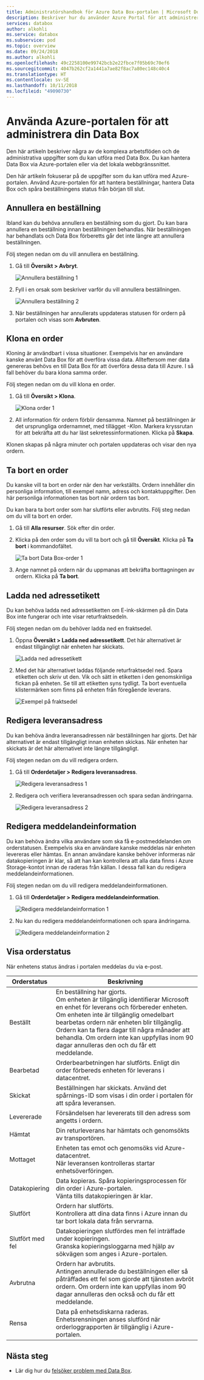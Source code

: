 ```yaml
---
title: Administratörshandbok för Azure Data Box-portalen | Microsoft Docs
description: Beskriver hur du använder Azure Portal för att administrera Azure Data Box.
services: databox
author: alkohli
ms.service: databox
ms.subservice: pod
ms.topic: overview
ms.date: 09/24/2018
ms.author: alkohli
ms.openlocfilehash: 49c2258100e99742bcb2e22fbce7f05b69c70ef6
ms.sourcegitcommit: 4047b262cf2a1441a7ae82f8ac7a80ec148c40c4
ms.translationtype: HT
ms.contentlocale: sv-SE
ms.lasthandoff: 10/11/2018
ms.locfileid: "49090730"
---
```

# <a name="use-the-azure-portal-to-administer-your-data-box"></a>Använda Azure-portalen för att administrera din Data Box

Den här artikeln beskriver några av de komplexa arbetsflöden och de administrativa uppgifter som du kan utföra med Data Box. Du kan hantera Data Box via Azure-portalen eller via det lokala webbgränssnittet. 

Den här artikeln fokuserar på de uppgifter som du kan utföra med Azure-portalen. Använd Azure-portalen för att hantera beställningar, hantera Data Box och spåra beställningens status från början till slut.


## <a name="cancel-an-order"></a>Annullera en beställning

Ibland kan du behöva annullera en beställning som du gjort. Du kan bara annullera en beställning innan beställningen behandlas. När beställningen har behandlats och Data Box förberetts går det inte längre att annullera beställningen. 

Följ stegen nedan om du vill annullera en beställning.

1.  Gå till **Översikt > Avbryt**. 

    ![Annullera beställning 1](media/data-box-portal-admin/cancel-order1.png)

2.  Fyll i en orsak som beskriver varför du vill annullera beställningen.  

    ![Annullera beställning 2](media/data-box-portal-admin/cancel-order2.png)

3.  När beställningen har annullerats uppdateras statusen för ordern på portalen och visas som **Avbruten**. 

## <a name="clone-an-order"></a>Klona en order

Kloning är användbart i vissa situationer. Exempelvis har en användare kanske använt Data Box för att överföra vissa data. Allteftersom mer data genereras behövs en till Data Box för att överföra dessa data till Azure. I så fall behöver du bara klona samma order.

Följ stegen nedan om du vill klona en order.

1.  Gå till **Översikt > Klona**. 

    ![Klona order 1](media/data-box-portal-admin/clone-order1.png)

2.  All information för ordern förblir densamma. Namnet på beställningen är det ursprungliga ordernamnet, med tillägget *-Klon*. Markera kryssrutan för att bekräfta att du har läst sekretessinformationen. Klicka på **Skapa**.    

Klonen skapas på några minuter och portalen uppdateras och visar den nya ordern.


## <a name="delete-order"></a>Ta bort en order

Du kanske vill ta bort en order när den har verkställts. Ordern innehåller din personliga information, till exempel namn, adress och kontaktuppgifter. Den här personliga informationen tas bort när ordern tas bort.

Du kan bara ta bort order som har slutförts eller avbrutits. Följ steg nedan om du vill ta bort en order.

1. Gå till **Alla resurser**. Sök efter din order.

2. Klicka på den order som du vill ta bort och gå till **Översikt**. Klicka på **Ta bort** i kommandofältet.

    ![Ta bort Data Box-order 1](media/data-box-portal-admin/delete-order1.png)

3. Ange namnet på ordern när du uppmanas att bekräfta borttagningen av ordern. Klicka på **Ta bort**.

## <a name="download-shipping-label"></a>Ladda ned adressetikett

Du kan behöva ladda ned adressetiketten om E-ink-skärmen på din Data Box inte fungerar och inte visar returfraktsedeln. 

Följ stegen nedan om du behöver ladda ned en fraktsedel.
1.  Öppna **Översikt > Ladda ned adressetikett**. Det här alternativet är endast tillgängligt när enheten har skickats. 

    ![Ladda ned adressetikett](media/data-box-portal-admin/download-shipping-label.png)

2.  Med det här alternativet laddas följande returfraktsedel ned. Spara etiketten och skriv ut den. Vik och sätt in etiketten i den genomskinliga fickan på enheten. Se till att etiketten syns tydligt. Ta bort eventuella klistermärken som finns på enheten från föregående leverans.

    ![Exempel på fraktsedel](media/data-box-portal-admin/example-shipping-label.png)

## <a name="edit-shipping-address"></a>Redigera leveransadress

Du kan behöva ändra leveransadressen när beställningen har gjorts. Det här alternativet är endast tillgängligt innan enheten skickas. När enheten har skickats är det här alternativet inte längre tillgängligt.

Följ stegen nedan om du vill redigera ordern.

1. Gå till **Orderdetaljer > Redigera leveransadress**.

    ![Redigera leveransadress 1](media/data-box-portal-admin/edit-shipping-address1.png)

2. Redigera och verifiera leveransadressen och spara sedan ändringarna.

    ![Redigera leveransadress 2](media/data-box-portal-admin/edit-shipping-address2.png)

## <a name="edit-notification-details"></a>Redigera meddelandeinformation

Du kan behöva ändra vilka användare som ska få e-postmeddelanden om orderstatusen. Exempelvis ska en användare kanske meddelas när enheten levereras eller hämtas. En annan användare kanske behöver informeras när datakopieringen är klar, så att han kan kontrollera att alla data finns i Azure Storage-kontot innan de raderas från källan. I dessa fall kan du redigera meddelandeinformationen.

Följ stegen nedan om du vill redigera meddelandeinformationen.

1. Gå till **Orderdetaljer > Redigera meddelandeinformation**.

    ![Redigera meddelandeinformation 1](media/data-box-portal-admin/edit-notification-details1.png)

2. Nu kan du redigera meddelandeinformationen och spara ändringarna.
 
    ![Redigera meddelandeinformation 2](media/data-box-portal-admin/edit-notification-details2.png)


## <a name="view-order-status"></a>Visa orderstatus

När enhetens status ändras i portalen meddelas du via e-post.

|Orderstatus |Beskrivning |
|---------|---------|
|Beställt     | En beställning har gjorts. <br>Om enheten är tillgänglig identifierar Microsoft en enhet för leverans och förbereder enheten. <br> Om enheten inte är tillgänglig omedelbart bearbetas ordern när enheten blir tillgänglig. Ordern kan ta flera dagar till några månader att behandla. Om ordern inte kan uppfyllas inom 90 dagar annulleras den och du får ett meddelande.         |
|Bearbetad     | Orderbearbetningen har slutförts. Enligt din order förbereds enheten för leverans i datacentret.         |
|Skickat     | Beställningen har skickats. Använd det spårnings-ID som visas i din order i portalen för att spåra leveransen.        |
|Levererade     | Försändelsen har levererats till den adress som angetts i ordern.        |
|Hämtat     |Din returleverans har hämtats och genomsökts av transportören.         |
|Mottaget     | Enheten tas emot och genomsöks vid Azure-datacentret. <br> När leveransen kontrolleras startar enhetsöverföringen.      |
|Datakopiering     | Data kopieras. Spåra kopieringsprocessen för din order i Azure-portalen. <br> Vänta tills datakopieringen är klar. |
|Slutfört       |Ordern har slutförts.<br> Kontrollera att dina data finns i Azure innan du tar bort lokala data från servrarna.         |
|Slutfört med fel| Datakopieringen slutfördes men fel inträffade under kopieringen. <br> Granska kopieringsloggarna med hjälp av sökvägen som anges i Azure-portalen.   |
|Avbrutna            |Ordern har avbrutits. <br> Antingen annullerade du beställningen eller så påträffades ett fel som gjorde att tjänsten avbröt ordern. Om ordern inte kan uppfyllas inom 90 dagar annulleras den också och du får ett meddelande.     |
|Rensa | Data på enhetsdiskarna raderas. Enhetsrensningen anses slutförd när orderloggrapporten är tillgänglig i Azure-portalen.|



## <a name="next-steps"></a>Nästa steg

- Lär dig hur du [felsöker problem med Data Box](data-box-faq.md).
